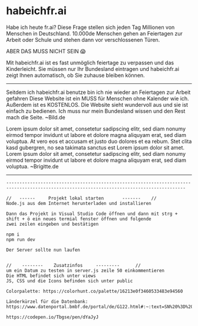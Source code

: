 # habeichfr.ai
Habe ich heute fr.ai?
Diese Frage stellen sich jeden Tag Millionen von Menschen in Deutschland. 10.000de Menschen gehen an Feiertagen zur Arbeit oder Schule und stehen dann vor verschlossenen Türen.

ABER DAS MUSS NICHT SEIN 😱


Mit habeichfr.ai ist es fast unmöglich feiertage zu verpassen und das Kinderleicht.
Sie müssen nur Ihr Bundesland eintragen und habeichfr.ai zeigt Ihnen automatisch, ob Sie zuhause bleiben können.

------------------------------------------------------------------------------------------------------------------------------------------
Seitdem ich habeichfr.ai benutze bin ich nie wieder an Feiertagen zur Arbeit gefahren
Diese Website ist ein MUSS für Menschen ohne Kalender wie ich. Außerdem ist es KOSTENLOS.
Die Website sieht wundervoll aus und sie ist einfach zu bedienen.
Ich muss nur mein Bundesland wissen und den Rest mach die Seite.
~Bild.de

Lorem ipsum dolor sit amet, consetetur sadipscing elitr, sed diam nonumy eirmod tempor invidunt
ut labore et dolore magna aliquyam erat, sed diam voluptua. At vero eos et accusam et justo duo dolores et ea rebum.
Stet clita kasd gubergren, no sea takimata sanctus est Lorem ipsum dolor sit amet.
Lorem ipsum dolor sit amet, consetetur sadipscing elitr,
sed diam nonumy eirmod tempor invidunt ut labore et dolore magna aliquyam erat, sed diam voluptua.
~Brigitte.de













------------------------------------------------------------------------------------------------------------------------------------------
~~~~~~~~~~~~~~~~~~~~~~~~PASSWORD VAULT~~~~~~~~~~~~~~~~~~~~~~~~
------------------------------------------------------------------------------------------------------------------------------------------

//   ------     Projekt lokal starten       -------    //
Node.js aus dem Internet herunterladen und installieren

Dann das Projekt in Visual Studio Code öffnen und dann mit strg + shift + ö ein neues termial fenster öffnen und folgende
zwei zeilen eingeben und bestätigen

npm i
npm run dev

Der Server sollte nun laufen


//    --------    Zusatzinfos     ---------      //
um ein Datum zu testen in server.js zeile 50 einkommentieren
Die HTML befindet sich unter views
JS, CSS und die Icons befinden sich unter public

Colorpalette: https://colorhunt.co/palette/16213e0f3460533483e94560

Länderkürzel für die Datenbank:
https://www.datenportal.bmbf.de/portal/de/G122.html#:~:text=SN%20%3D%20Sachsen%3B,TH%20%3D%20Th%C3%BCringen.

https://codepen.io/Tbgse/pen/dYaJyJ


